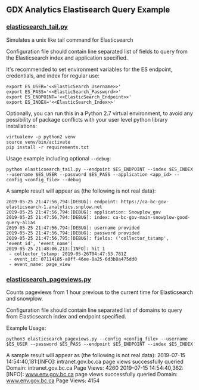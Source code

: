 ## GDX Analytics Elastisearch Query Example

### [elasticsearch_tail.py](./elasticsearch_tail.py)
Simulates a unix like tail command for Elasticsearch

Configuration file should contain line separated list of fields to query from the Elasticsearch index and application specified.

It's recommended to set environment variables for the ES endpoint, credentials, and index for regular use:

```
export ES_USER='<<ElasticSearch_Username>>'
export ES_PASS='<<ElasticSearch_Password>>'
export ES_ENDPOINT='<<ElasticSearch_Endpoint>>'
export ES_INDEX='<<ElasticSearch_Index>>'
```

Optionally, you can run this in a Python 2.7 virtual environment, to avoid any possibility of package conflicts with your user level python library installations:

```
virtualenv -p python2 venv
source venv/bin/activate
pip install -r requirements.txt
```

Usage example including optional `--debug`:
```
python elasticsearch_tail.py --endpoint $ES_ENDPOINT --index $ES_INDEX --username $ES_USER --password $ES_PASS --application <app_id> --config <config_file> --debug
```

A sample result will appear as (the following is not real data):
```
2019-05-25 21:47:56,794:[DEBUG]: endpoint: https://ca-bc-gov-elasticsearch-1.analytics.snplow.net
2019-05-25 21:47:56,794:[DEBUG]: application: Snowplow_gov
2019-05-25 21:47:56,794:[DEBUG]: index: ca-bc-gov-main-snowplow-good-query-alias
2019-05-25 21:47:56,794:[DEBUG]: username provided
2019-05-25 21:47:56,794:[DEBUG]: password provided
2019-05-25 21:47:56,795:[DEBUG]: fields: ('collector_tstamp', 'event_id', 'event_name')
2019-05-25 21:48:06,213:[INFO]: hit 1
 - collector_tstamp: 2019-05-26T04:47:53.781Z
 - event_id: 07114185-a0ff-46ee-8a25-6d3b8a475dd0
 - event_name: page_view
```
### [elasticsearch_pageviews.py](./elasticsearch_pageviews.py)
Counts pageviews from 1 hour previous to the current time for Elasticsearch
and snowplow.

Configuration file should contain line separated list of domains to query from Elasticsearch index and endpoint specified.

Example Usage:
```
python3 elasticsearch_pageviews.py --config <config_file> --username $ES_USER --password $ES_PASS --endpoint $ES_ENDPOINT --index $ES_INDEX
```
A sample result will appear as (the following is not real data):
2019-07-15 14:54:40,181:[INFO]: intranet.gov.bc.ca page views successfully queried
Domain:  intranet.gov.bc.ca  Page Views:  4260
2019-07-15 14:54:40,362:[INFO]: www.env.gov.bc.ca page views successfully queried
Domain:  www.env.gov.bc.ca  Page Views:  4154
